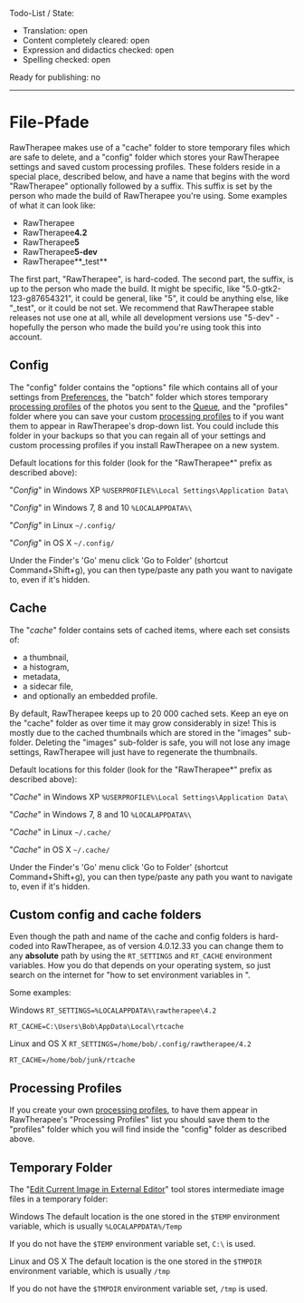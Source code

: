 Todo-List / State:

- Translation: open
- Content completely cleared: open
- Expression and didactics checked: open
- Spelling checked: open

Ready for publishing: no

------------------------------------------------------------------------

# File-Pfade

RawTherapee makes use of a "cache" folder to store temporary files which
are safe to delete, and a "config" folder which stores your RawTherapee
settings and saved custom processing profiles. These folders reside in a
special place, described below, and have a name that begins with the
word "RawTherapee" optionally followed by a suffix. This suffix is set
by the person who made the build of RawTherapee you're using. Some
examples of what it can look like:

- RawTherapee
- RawTherapee**4.2**
- RawTherapee**5**
- RawTherapee**5-dev**
- RawTherapee**_test**

The first part, "RawTherapee", is hard-coded. The second part, the
suffix, is up to the person who made the build. It might be specific,
like "5.0-gtk2-123-g87654321", it could be general, like "5", it could
be anything else, like "_test", or it could be not set. We recommend
that RawTherapee stable releases not use one at all, while all
development versions use "5-dev" - hopefully the person who made the
build you're using took this into account.

## Config

The "config" folder contains the "options" file which contains all of
your settings from [Preferences](Preferences "wikilink"), the "batch"
folder which stores temporary [processing
profiles](Sidecar_Files_-_Processing_Profiles "wikilink") of the photos
you sent to the [Queue](The_Batch_Queue "wikilink"), and the "profiles"
folder where you can save your custom [processing
profiles](Sidecar_Files_-_Processing_Profiles "wikilink") to if you want
them to appear in RawTherapee's drop-down list. You could include this
folder in your backups so that you can regain all of your settings and
custom processing profiles if you install RawTherapee on a new system.

Default locations for this folder (look for the "RawTherapee\*" prefix
as described above):

"*Config*" in Windows XP
`%USERPROFILE%\Local Settings\Application Data\`

"*Config*" in Windows 7, 8 and 10
`%LOCALAPPDATA%\`

"*Config*" in Linux
`~/.config/`

"*Config*" in OS X
`~/.config/`

Under the Finder's 'Go' menu click 'Go to Folder' (shortcut
Command+Shift+g), you can then type/paste any path you want to navigate
to, even if it's hidden.

## Cache

The "*cache*" folder contains sets of cached items, where each set
consists of:

- a thumbnail,
- a histogram,
- metadata,
- a sidecar file,
- and optionally an embedded profile.

By default, RawTherapee keeps up to 20 000 cached sets. Keep an eye on
the "cache" folder as over time it may grow considerably in size! This
is mostly due to the cached thumbnails which are stored in the "images"
sub-folder. Deleting the "images" sub-folder is safe, you will not lose
any image settings, RawTherapee will just have to regenerate the
thumbnails.

Default locations for this folder (look for the "RawTherapee\*" prefix
as described above):

"*Cache*" in Windows XP
`%USERPROFILE%\Local Settings\Application Data\`

"*Cache*" in Windows 7, 8 and 10
`%LOCALAPPDATA%\`

"*Cache*" in Linux
`~/.cache/`

"*Cache*" in OS X
`~/.cache/`

Under the Finder's 'Go' menu click 'Go to Folder' (shortcut
Command+Shift+g), you can then type/paste any path you want to navigate
to, even if it's hidden.

## Custom config and cache folders

Even though the path and name of the cache and config folders is
hard-coded into RawTherapee, as of version 4.0.12.33 you can change them
to any **absolute** path by using the `RT_SETTINGS` and `RT_CACHE`
environment variables. How you do that depends on your operating system,
so just search on the internet for "how to set environment variables in
*<your operating system>*".

Some examples:

Windows
`RT_SETTINGS=%LOCALAPPDATA%\rawtherapee\4.2`

`RT_CACHE=C:\Users\Bob\AppData\Local\rtcache`

Linux and OS X
`RT_SETTINGS=/home/bob/.config/rawtherapee/4.2`

`RT_CACHE=/home/bob/junk/rtcache`

## Processing Profiles

If you create your own [processing
profiles](Sidecar_Files_-_Processing_Profiles "wikilink"), to have them
appear in RawTherapee's "Processing Profiles" list you should save them
to the "profiles" folder which you will find inside the "config" folder
as described above.

## Temporary Folder

The "[Edit Current Image in External
Editor](Edit_Current_Image_in_External_Editor "wikilink")" tool stores
intermediate image files in a temporary folder:

Windows
The default location is the one stored in the `$TEMP` environment
variable, which is usually `%LOCALAPPDATA%/Temp`

If you do not have the `$TEMP` environment variable set, `C:\` is used.

Linux and OS X
The default location is the one stored in the `$TMPDIR` environment
variable, which is usually `/tmp`

If you do not have the `$TMPDIR` environment variable set, `/tmp` is
used.
